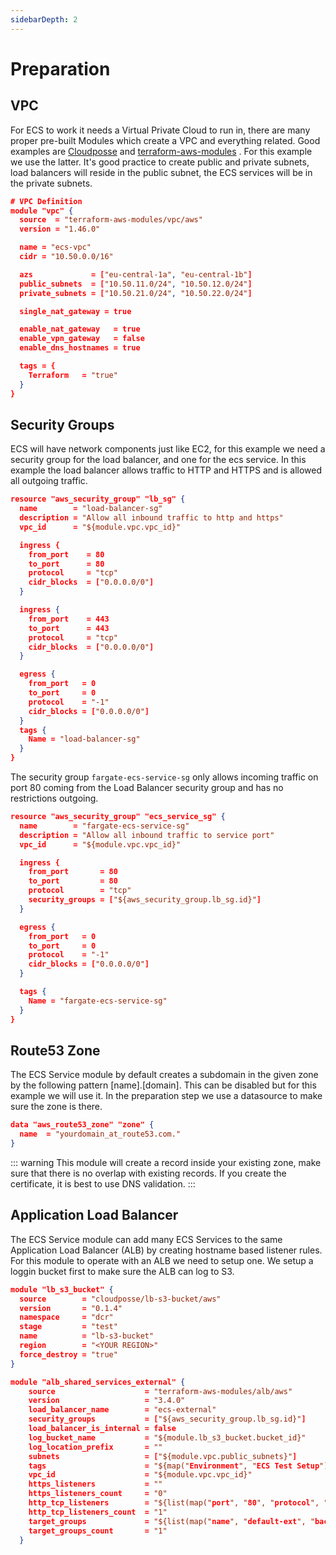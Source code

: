```yaml
---
sidebarDepth: 2
---
```


# Preparation

## VPC

For ECS to work it needs a Virtual Private Cloud to run in, there are many proper pre-built Modules which create a VPC and everything related.
Good examples are [Cloudposse](https://github.com/cloudposse/terraform-aws-vpc) and [terraform-aws-modules](https://github.com/terraform-aws-modules/terraform-aws-vpc) . For this example we use the latter. It's good practice to create public and private subnets, load balancers will reside in the public subnet, the ECS services will be in the private subnets.

```json
# VPC Definition
module "vpc" {
  source  = "terraform-aws-modules/vpc/aws"
  version = "1.46.0"

  name = "ecs-vpc"
  cidr = "10.50.0.0/16"

  azs             = ["eu-central-1a", "eu-central-1b"]
  public_subnets  = ["10.50.11.0/24", "10.50.12.0/24"]
  private_subnets = ["10.50.21.0/24", "10.50.22.0/24"]

  single_nat_gateway = true

  enable_nat_gateway   = true
  enable_vpn_gateway   = false
  enable_dns_hostnames = true

  tags = {
    Terraform   = "true"
  }
}
```

## Security Groups

ECS will have network components just like EC2, for this example we need a security group for the load balancer, and one for the ecs service. In this example the load balancer allows traffic to HTTP and HTTPS and is allowed all outgoing traffic.

```json
resource "aws_security_group" "lb_sg" {
  name        = "load-balancer-sg"
  description = "Allow all inbound traffic to http and https"
  vpc_id      = "${module.vpc.vpc_id}"

  ingress {
    from_port    = 80
    to_port      = 80
    protocol     = "tcp"
    cidr_blocks  = ["0.0.0.0/0"]
  }

  ingress {
    from_port    = 443
    to_port      = 443
    protocol     = "tcp"
    cidr_blocks  = ["0.0.0.0/0"]
  }

  egress {
    from_port   = 0
    to_port     = 0
    protocol    = "-1"
    cidr_blocks = ["0.0.0.0/0"]
  }
  tags {
    Name = "load-balancer-sg"
  }
}
```

The security group `fargate-ecs-service-sg` only allows incoming traffic on port 80 coming from the Load Balancer security group and has no restrictions outgoing.

```json
resource "aws_security_group" "ecs_service_sg" {
  name        = "fargate-ecs-service-sg"
  description = "Allow all inbound traffic to service port"
  vpc_id      = "${module.vpc.vpc_id}"

  ingress {
    from_port       = 80
    to_port         = 80
    protocol        = "tcp"
    security_groups = ["${aws_security_group.lb_sg.id}"]
  }

  egress {
    from_port   = 0
    to_port     = 0
    protocol    = "-1"
    cidr_blocks = ["0.0.0.0/0"]
  }

  tags {
    Name = "fargate-ecs-service-sg"
  }
}
```

## Route53 Zone

The ECS Service module by default creates a subdomain in the given zone by the following pattern [name].[domain]. This can be disabled but for this example we will use it. In the preparation step we use a datasource to make sure the zone is there.

```json
data "aws_route53_zone" "zone" {
  name  = "yourdomain_at_route53.com."
}
```

::: warning
This module will create a record inside your existing zone, make sure that there is no overlap with existing records. If you create the certificate, it is best to use DNS validation.
:::

## Application Load Balancer

The ECS Service module can add many ECS Services to the same Application Load Balancer (ALB) by creating hostname based listener rules. For this module to operate with an ALB we need to setup one. We setup a loggin bucket first to make sure the ALB can log to S3.


```json
module "lb_s3_bucket" {
  source        = "cloudposse/lb-s3-bucket/aws"
  version       = "0.1.4"
  namespace     = "dcr"
  stage         = "test"
  name          = "lb-s3-bucket"
  region        = "<YOUR REGION>"
  force_destroy = "true"
}

module "alb_shared_services_external" {
    source                    = "terraform-aws-modules/alb/aws"
    version                   = "3.4.0"
    load_balancer_name        = "ecs-external"
    security_groups           = ["${aws_security_group.lb_sg.id}"]
    load_balancer_is_internal = false
    log_bucket_name           = "${module.lb_s3_bucket.bucket_id}"
    log_location_prefix       = ""
    subnets                   = ["${module.vpc.public_subnets}"]
    tags                      = "${map("Environment", "ECS Test Setup")}"
    vpc_id                    = "${module.vpc.vpc_id}"
    https_listeners           = ""
    https_listeners_count     = "0"
    http_tcp_listeners        = "${list(map("port", "80", "protocol", "HTTP"))}"
    http_tcp_listeners_count  = "1"
    target_groups             = "${list(map("name", "default-ext", "backend_protocol", "HTTP", "backend_port", "80"))}"
    target_groups_count       = "1"
  }

```
